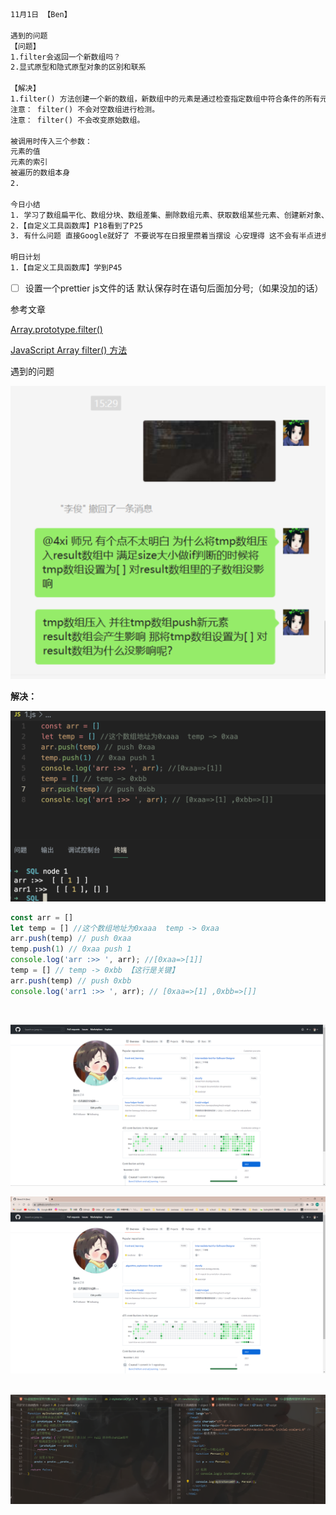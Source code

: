 ```html
11月1日 【Ben】

遇到的问题
【问题】
1.filter会返回一个新数组吗？
2.显式原型和隐式原型对象的区别和联系

【解决】
1.filter() 方法创建一个新的数组，新数组中的元素是通过检查指定数组中符合条件的所有元素。
注意： filter() 不会对空数组进行检测。
注意： filter() 不会改变原始数组。

被调用时传入三个参数：
元素的值
元素的索引
被遍历的数组本身
2.

今日小结
1. 学习了数组扁平化、数组分块、数组差集、删除数组元素、获取数组某些元素、创建新对象、比对对象类型
2.【自定义工具函数库】P18看到了P25
3. 有什么问题 直接Google就好了 不要说写在日报里攒着当摆设 心安理得 这不会有半点进步和收获

明日计划
1.【自定义工具函数库】学到P45
```



- [ ] 设置一个prettier js文件的话 默认保存时在语句后面加分号;（如果没加的话）

参考文章

[Array.prototype.filter()](https://developer.mozilla.org/zh-CN/docs/Web/JavaScript/Reference/Global_Objects/Array/filter)

[JavaScript Array filter() 方法](https://www.runoob.com/jsref/jsref-filter.html)

遇到的问题

![image-20221101153522396](../自定义工具函数库.assets/image-20221101153522396.png)

**解决：**

![image-20221101154917711](../自定义工具函数库.assets/image-20221101154917711.png)

```js
const arr = []
let temp = [] //这个数组地址为0xaaa  temp -> 0xaa
arr.push(temp) // push 0xaa
temp.push(1) // 0xaa push 1
console.log('arr :>> ', arr); //[0xaa=>[1]]
temp = [] // temp -> 0xbb 【这行是关键】
arr.push(temp) // push 0xbb
console.log('arr1 :>> ', arr); // [0xaa=>[1] ,0xbb=>[]]
```

​	

![image-20221101160851161](11月1日.assets/image-20221101160851161.png)

![image-20221101160901178](11月1日.assets/image-20221101160901178.png)



​	![image-20221101233143843](11月1日.assets/image-20221101233143843.png)
